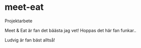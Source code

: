 # meet-eat
Projektarbete


Meet & Eat är fan det bäästa jag vet!
Hoppas det här fan funkar..

Ludvig är fan bäst alltså!
